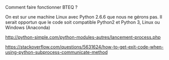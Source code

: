 Comment faire fonctionner BTEQ ?

On est sur une machine Linux avec Python 2.6.6 que nous ne gérons pas.
Il serait opportun que le code soit compatible Python2 et Python 3, Linux ou Windows (Anaconda)

http://python-simple.com/python-modules-autres/lancement-process.php

https://stackoverflow.com/questions/5631624/how-to-get-exit-code-when-using-python-subprocess-communicate-method
